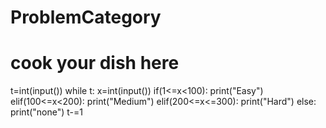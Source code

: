 # ProblemCategory
# cook your dish here
t=int(input())
while t:
    x=int(input())
    if(1<=x<100):
        print("Easy")
    elif(100<=x<200):
        print("Medium")
    elif(200<=x<=300):
        print("Hard")
    else:
        print("none")
    t-=1
